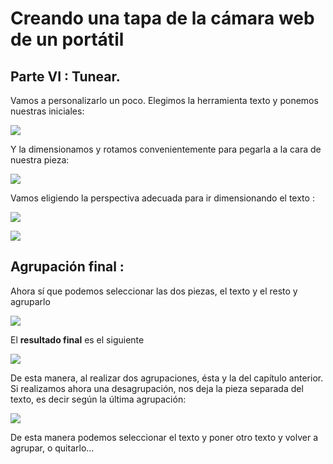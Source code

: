 # Creando una tapa de la cámara web de un portátil
## Parte VI : Tunear.

Vamos a personalizarlo un poco. Elegimos la herramienta texto y ponemos nuestras iniciales:

![](/assets/32.jpg)

Y la dimensionamos y rotamos convenientemente para pegarla a la cara de nuestra pieza:

![](/assets/33.jpg)

Vamos eligiendo la perspectiva adecuada para ir dimensionando el texto :

![](/assets/34.jpg)

![](/assets/35.jpg)

## Agrupación final :

Ahora sí que podemos seleccionar las dos piezas, el texto y el resto y agruparlo

![](/assets/36.jpg)

El **resultado final** es el siguiente

![](/assets/37.jpg)

De esta manera, al realizar dos agrupaciones, ésta y la del capítulo anterior. Si realizamos ahora una desagrupación, nos deja la pieza separada del texto, es decir según la última agrupación:

![](/assets/35.jpg)

De esta manera podemos seleccionar el texto y poner otro texto y volver a agrupar, o quitarlo...
